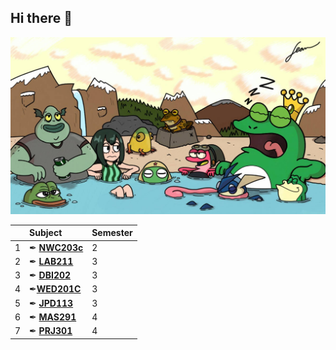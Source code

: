 ## Hi there 👋

<img src="frog.jpg">

| |  Subject  | Semester |
| :--- | :---  |  :---  |
| 1 | ✒ [**NWC203c**](https://github.com/FPT-Xavalo/NWC203c) | 2 |
| 2 | ✒ [**LAB211**](https://github.com/FPT-Xavalo/LAB211) | 3 |
| 3 |✒ [**DBI202**](https://github.com/FPT-Xavalo/DBI202) | 3 |
| 4 |  ✒[**WED201C**](https://github.com/FPT-Xavalo/WED201c) | 3 |
| 5 |✒ [**JPD113**](https://github.com/FPT-Xavalo/JPD113) | 3 |
| 6 | ✒ [**MAS291**](https://github.com/FPT-Xavalo/MAS291) | 4 |
| 7 |✒ [**PRJ301**](https://github.com/FPT-Xavalo/PRJ301) | 4 |
